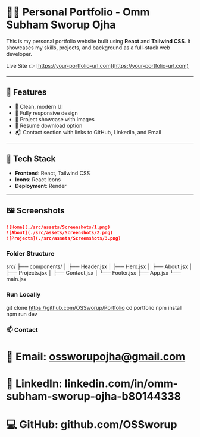 # 🧑‍💻 Personal Portfolio - Omm Subham Sworup Ojha

This is my personal portfolio website built using **React** and **Tailwind CSS**. It showcases my skills, projects, and background as a full-stack web developer.

Live Site 👉 [https://your-portfolio-url.com](https://your-portfolio-url.com)

---

## 📌 Features

- 💼 Clean, modern UI
- 📱 Fully responsive design
- 📸 Project showcase with images
- 📄 Resume download option
- 📬 Contact section with links to GitHub, LinkedIn, and Email

---

## 🚀 Tech Stack

- **Frontend**: React, Tailwind CSS
- **Icons**: React Icons
- **Deployment**: Render

---

## 🖼️ Screenshots


```md
![Home](./src/assets/Screenshots/1.png)
![About](./src/assets/Screenshots/2.png)
![Projects](./src/assets/Screenshots/3.png)
 ```

### Folder Structure

src/
├── components/
│   ├── Header.jsx
│   ├── Hero.jsx
│   ├── About.jsx
│   ├── Projects.jsx
│   ├── Contact.jsx
│   └── Footer.jsx
├── App.jsx
└── main.jsx

### Run Locally

git clone https://github.com/OSSworup/Portfolio
cd portfolio
npm install
npm run dev


### 📫 Contact
# 📧 Email: ossworupojha@gmail.com

# 🔗 LinkedIn: linkedin.com/in/omm-subham-sworup-ojha-b80144338

# 💻 GitHub: github.com/OSSworup

